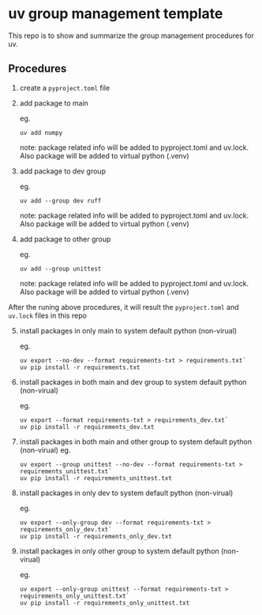 # uv group management template
This repo is to show and summarize the group management procedures for uv.


## Procedures

1. create a `pyproject.toml` file
2. add package to main
    
    eg. 
    
    ```shell
    uv add numpy
    ```

    note:
    package related info will be added to pyproject.toml and uv.lock. Also package will be added to virtual python (.venv)

3. add package to dev group

    eg. 
    
    ```shell
    uv add --group dev ruff
    ```

    note:
    package related info will be added to pyproject.toml and uv.lock. Also package will be added to virtual python (.venv)

4. add package to other group

    eg. 
    ```shell
    uv add --group unittest
    ```

    note:
    package related info will be added to pyproject.toml and uv.lock. Also package will be added to virtual python (.venv)


After the runing above procedures,  it will result the `pyproject.toml` and `uv.lock` files in this repo

5. install packages in only main to system default python (non-virual) 

    eg. 
    ```shell
    uv export --no-dev --format requirements-txt > requirements.txt`
    uv pip install -r requirements.txt
    ```
    

6. install packages in both main and dev group to system default python (non-virual) 

    eg. 
    ```shell
    uv export --format requirements-txt > requirements_dev.txt`
    uv pip install -r requirements_dev.txt
    ```

7. install packages in both main and other group to system default python (non-virual) 
     eg. 
    ```shell
    uv export --group unittest --no-dev --format requirements-txt > requirements_unittest.txt`
    uv pip install -r requirements_unittest.txt
    ```

8. install packages in only dev to system default python (non-virual) 

    eg. 
    ```shell
    uv export --only-group dev --format requirements-txt > requirements_only_dev.txt`
    uv pip install -r requirements_only_dev.txt
    ```

9. install packages in only other group to system default python (non-virual) 

    eg. 
    ```shell
    uv export --only-group unittest --format requirements-txt > requirements_only_unittest.txt`
    uv pip install -r requirements_only_unittest.txt
    ``` 

